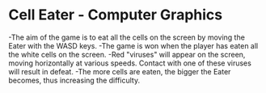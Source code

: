# Cell Eater - Computer Graphics

-The aim of the game is to eat all the cells on the screen by moving the Eater with the WASD keys.
-The game is won when the player has eaten all the white cells on the screen.
-Red "viruses" will appear on the screen, moving horizontally at various speeds. Contact with one of these viruses will result in defeat.
-The more cells are eaten, the bigger the Eater becomes, thus increasing the difficulty.
